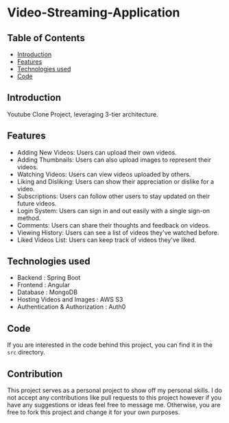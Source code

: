 # Video-Streaming-Application

## Table of Contents

- [Introduction](#introduction)
- [Features](#features)
- [Technologies used](#technologiesused)
- [Code](#code)

 ## Introduction <a id="introduction"></a>

Youtube Clone Project, leveraging 3-tier architecture.

## Features  <a id="features"></a>

- Adding New Videos: Users can upload their own videos.
- Adding Thumbnails: Users can also upload images to represent their videos.
- Watching Videos: Users can view videos uploaded by others.
- Liking and Disliking: Users can show their appreciation or dislike for a video.
- Subscriptions: Users can follow other users to stay updated on their future videos.
- Login System: Users can sign in and out easily with a single sign-on method.
- Comments: Users can share their thoughts and feedback on videos.
- Viewing History: Users can see a list of videos they've watched before.
- Liked Videos List: Users can keep track of videos they've liked.

## Technologies used <a id="technologiesused"></a>
- Backend : Spring Boot
- Frontend : Angular
- Database : MongoDB
- Hosting Videos and Images : AWS S3
- Authentication & Authorization : Auth0

## Code  <a id="code"></a>

If you are interested in the code behind this project, you can find it in the `src` directory. 

## Contribution <a id="contributiion"></a>

This project serves as a personal project to show off my personal skills. I do not accept any contributions like pull requests to this project however if you have any suggestions or ideas feel free to message me.  Otherwise, you are free to fork this project and change it for your own purposes. 
